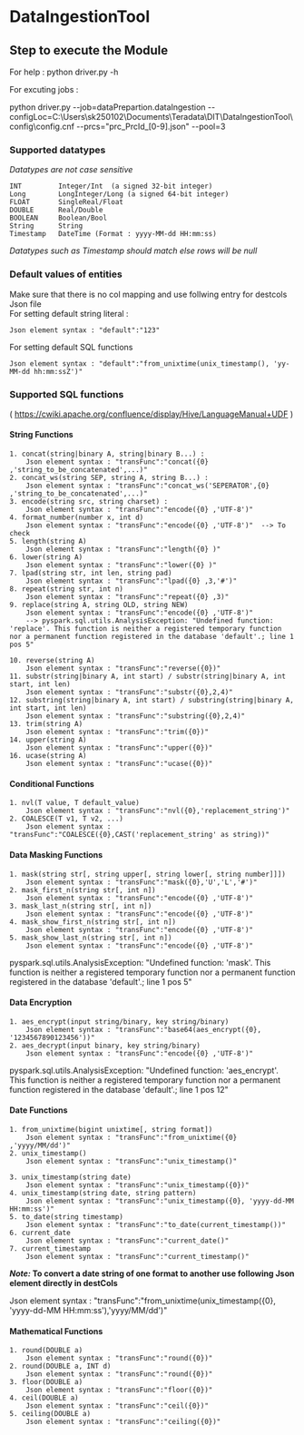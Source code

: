 # DataIngestionTool

## Step to execute the Module


For help :
python driver.py -h 


For excuting jobs :

python driver.py --job=dataPrepartion.dataIngestion --configLoc=C:\\Users\\sk250102\\Documents\\Teradata\\DIT\\DataIngestionTool\\config\\config.cnf --prcs="prc_PrcId_[0-9].json" --pool=3



### Supported datatypes 

*Datatypes are not case sensitive*

	INT 		Integer/Int  (a signed 32-bit integer)
	Long		LongInteger/Long (a signed 64-bit integer)
	FLOAT		SingleReal/Float
	DOUBLE		Real/Double
	BOOLEAN     Boolean/Bool
	String		String
	Timestamp	DateTime (Format : yyyy-MM-dd HH:mm:ss)
	
*Datatypes such as Timestamp should match else rows will be null*	
	


### Default values of entities
Make sure that there is no col mapping and use follwing entry for destcols Json file \
 For setting default string literal :
 
	Json element syntax : "default":"123"	
	
 For setting default SQL functions 	
	
	Json element syntax : "default":"from_unixtime(unix_timestamp(), 'yy-MM-dd hh:mm:ssZ')"



### Supported SQL functions 

( https://cwiki.apache.org/confluence/display/Hive/LanguageManual+UDF )

#### String Functions

	1. concat(string|binary A, string|binary B...) :
		Json element syntax : "transFunc":"concat({0} ,'string_to_be_concatenated',...)"
	2. concat_ws(string SEP, string A, string B...) :
		Json element syntax : "transFunc":"concat_ws('SEPERATOR',{0} ,'string_to_be_concatenated',...)" 
	3. encode(string src, string charset) :
		Json element syntax : "transFunc":"encode({0} ,'UTF-8')"
	4. format_number(number x, int d)
		Json element syntax : "transFunc":"encode({0} ,'UTF-8')"  --> To check
	5. length(string A)
		Json element syntax : "transFunc":"length({0} )"
	6. lower(string A)
		Json element syntax : "transFunc":"lower({0} )"
	7. lpad(string str, int len, string pad)
		Json element syntax : "transFunc":"lpad({0} ,3,'#')"
	8. repeat(string str, int n)
		Json element syntax : "transFunc":"repeat({0} ,3)"
	9. replace(string A, string OLD, string NEW)
		Json element syntax : "transFunc":"encode({0} ,'UTF-8')"
		--> pyspark.sql.utils.AnalysisException: "Undefined function: 'replace'. This function is neither a registered temporary function nor a permanent function registered in the database 'default'.; line 1 pos 5"

	10. reverse(string A)
		Json element syntax : "transFunc":"reverse({0})"
	11. substr(string|binary A, int start) / substr(string|binary A, int start, int len) 
		Json element syntax : "transFunc":"substr({0},2,4)"
	12. substring(string|binary A, int start) / substring(string|binary A, int start, int len)
		Json element syntax : "transFunc":"substring({0},2,4)"
	13. trim(string A)
		Json element syntax : "transFunc":"trim({0})"
	14. upper(string A) 
		Json element syntax : "transFunc":"upper({0})"
	16. ucase(string A)
		Json element syntax : "transFunc":"ucase({0})"

#### Conditional Functions
	1. nvl(T value, T default_value)
		Json element syntax : "transFunc":"nvl({0},'replacement_string')"
	2. COALESCE(T v1, T v2, ...)
		Json element syntax : "transFunc":"COALESCE({0},CAST('replacement_string' as string))"

	
#### Data Masking Functions
	1. mask(string str[, string upper[, string lower[, string number]]])
		Json element syntax : "transFunc":"mask({0},'U','L','#')"
	2. mask_first_n(string str[, int n])
		Json element syntax : "transFunc":"encode({0} ,'UTF-8')"
	3. mask_last_n(string str[, int n])
		Json element syntax : "transFunc":"encode({0} ,'UTF-8')"
	4. mask_show_first_n(string str[, int n])
		Json element syntax : "transFunc":"encode({0} ,'UTF-8')"
	5. mask_show_last_n(string str[, int n])
		Json element syntax : "transFunc":"encode({0} ,'UTF-8')"
		
pyspark.sql.utils.AnalysisException: "Undefined function: 'mask'. This function is neither a registered temporary function nor a permanent function registered in the database 'default'.; line 1 pos 5"

#### Data Encryption
	1. aes_encrypt(input string/binary, key string/binary)
		Json element syntax : "transFunc":"base64(aes_encrypt({0}, '1234567890123456'))"
	2. aes_decrypt(input binary, key string/binary)
		Json element syntax : "transFunc":"encode({0} ,'UTF-8')"
pyspark.sql.utils.AnalysisException: "Undefined function: 'aes_encrypt'. This function is neither a registered temporary function nor a permanent function registered in the database 'default'.; line 1 pos 12"

#### Date Functions
	1. from_unixtime(bigint unixtime[, string format])
		Json element syntax : "transFunc":"from_unixtime({0} ,'yyyy/MM/dd')"
	2. unix_timestamp()
		Json element syntax : "transFunc":"unix_timestamp()"
		
	3. unix_timestamp(string date)
		Json element syntax : "transFunc":"unix_timestamp({0})"
	4. unix_timestamp(string date, string pattern)
		Json element syntax : "transFunc":"unix_timestamp({0}, 'yyyy-dd-MM HH:mm:ss')"
	5. to_date(string timestamp)
		Json element syntax : "transFunc":"to_date(current_timestamp())"
	6. current_date
		Json element syntax : "transFunc":"current_date()"
	7. current_timestamp
		Json element syntax : "transFunc":"current_timestamp()"

		
		
***Note:* To convert a date string of one format to another use following Json element directly in destCols**

Json element syntax : "transFunc":"from_unixtime(unix_timestamp({0}, 'yyyy-dd-MM HH:mm:ss'),'yyyy/MM/dd')"

#### Mathematical Functions
	1. round(DOUBLE a)
		Json element syntax : "transFunc":"round({0})"
	2. round(DOUBLE a, INT d)
		Json element syntax : "transFunc":"round({0})"
	3. floor(DOUBLE a)
		Json element syntax : "transFunc":"floor({0})"
	4. ceil(DOUBLE a)
		Json element syntax : "transFunc":"ceil({0})"
	5. ceiling(DOUBLE a)
		Json element syntax : "transFunc":"ceiling({0})"
